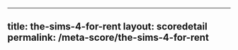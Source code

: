 ---
        
title: the-sims-4-for-rent
layout: scoredetail
permalink: /meta-score/the-sims-4-for-rent
---